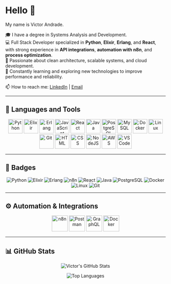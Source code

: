 # Hello 👋  
My name is Victor Andrade.

🎓 I have a degree in Systems Analysis and Development.  
💻 Full Stack Developer specialized in **Python**, **Elixir**, **Erlang**, and **React**, with strong experience in **API integrations**, **automation with n8n**, and **process optimization**.  
🚀 Passionate about clean architecture, scalable systems, and cloud development.  
🌱 Constantly learning and exploring new technologies to improve performance and reliability.

📫 How to reach me: [LinkedIn](https://www.linkedin.com/in/victorandradeedev/) | [Email](mailto:victoraao@hotmail.com)

---

## 🧠 Languages and Tools

<p align="center">
  <img src="https://cdn.jsdelivr.net/gh/devicons/devicon/icons/python/python-original.svg" width="45" alt="Python"/>
  <img src="https://cdn.jsdelivr.net/gh/devicons/devicon/icons/elixir/elixir-original.svg" width="45" alt="Elixir"/>
  <img src="https://cdn.jsdelivr.net/gh/devicons/devicon/icons/erlang/erlang-original.svg" width="45" alt="Erlang"/>
  <img src="https://cdn.jsdelivr.net/gh/devicons/devicon/icons/javascript/javascript-original.svg" width="45" alt="JavaScript"/>
  <img src="https://cdn.jsdelivr.net/gh/devicons/devicon/icons/react/react-original.svg" width="45" alt="React"/>
  <img src="https://cdn.jsdelivr.net/gh/devicons/devicon/icons/java/java-original.svg" width="45" alt="Java"/>
  <img src="https://cdn.jsdelivr.net/gh/devicons/devicon/icons/postgresql/postgresql-original.svg" width="45" alt="PostgreSQL"/>
  <img src="https://cdn.jsdelivr.net/gh/devicons/devicon/icons/mysql/mysql-original.svg" width="45" alt="MySQL"/>
  <img src="https://cdn.jsdelivr.net/gh/devicons/devicon/icons/docker/docker-original.svg" width="45" alt="Docker"/>
  <img src="https://cdn.jsdelivr.net/gh/devicons/devicon/icons/linux/linux-original.svg" width="45" alt="Linux"/>
  <img src="https://cdn.jsdelivr.net/gh/devicons/devicon/icons/git/git-original.svg" width="45" alt="Git"/>
  <img src="https://cdn.jsdelivr.net/gh/devicons/devicon/icons/html5/html5-original.svg" width="45" alt="HTML"/>
  <img src="https://cdn.jsdelivr.net/gh/devicons/devicon/icons/css3/css3-original.svg" width="45" alt="CSS"/>
  <img src="https://cdn.jsdelivr.net/gh/devicons/devicon/icons/nodejs/nodejs-original.svg" width="45" alt="NodeJS"/>
  <img src="https://cdn.jsdelivr.net/gh/devicons/devicon/icons/amazonwebservices/amazonwebservices-original.svg" width="45" alt="AWS"/>
  <img src="https://cdn.jsdelivr.net/gh/devicons/devicon/icons/vscode/vscode-original.svg" width="45" alt="VSCode"/>
</p>

---

## 🎨 Badges

<p align="center">
  <img src="https://img.shields.io/badge/Python-3776AB?logo=python&logoColor=white" alt="Python"/>
  <img src="https://img.shields.io/badge/Elixir-4B275F?logo=elixir&logoColor=white" alt="Elixir"/>
  <img src="https://img.shields.io/badge/Erlang-B8392E?logo=erlang&logoColor=white" alt="Erlang"/>
  <img src="https://img.shields.io/badge/n8n-EA4B8B?logo=n8n&logoColor=white" alt="n8n"/>
  <img src="https://img.shields.io/badge/React-20232A?logo=react&logoColor=61DAFB" alt="React"/>
  <img src="https://img.shields.io/badge/Java-ED8B00?logo=java&logoColor=white" alt="Java"/>
  <img src="https://img.shields.io/badge/PostgreSQL-316192?logo=postgresql&logoColor=white" alt="PostgreSQL"/>
  <img src="https://img.shields.io/badge/Docker-2496ED?logo=docker&logoColor=white" alt="Docker"/>
  <img src="https://img.shields.io/badge/Linux-FCC624?logo=linux&logoColor=black" alt="Linux"/>
  <img src="https://img.shields.io/badge/Git-F05032?logo=git&logoColor=white" alt="Git"/>
</p>

---

## ⚙️ Automation & Integrations

<p align="center">
  <img src="https://assets.findstack.com/qdvbks1ba1vrqqv89dw6vsom77cd" width="50" alt="n8n"/>
  <img src="https://cdn.jsdelivr.net/gh/devicons/devicon/icons/postman/postman-original.svg" width="50" alt="Postman"/>
  <img src="https://cdn.jsdelivr.net/gh/devicons/devicon/icons/graphql/graphql-plain.svg" width="50" alt="GraphQL"/>
  <img src="https://cdn.jsdelivr.net/gh/devicons/devicon/icons/docker/docker-original.svg" width="50" alt="Docker"/>
</p>


---

## 📊 GitHub Stats

<p align="center">
  <img src="https://github-readme-stats.vercel.app/api?username=victorandrade&show_icons=true&theme=radical" alt="Victor's GitHub Stats"/>
</p>

<p align="center">
  <img src="https://github-readme-stats.vercel.app/api/top-langs/?username=victorandrade&layout=compact&theme=radical" alt="Top Languages"/>
</p>

<p align="center">
  <img src="https://strea
